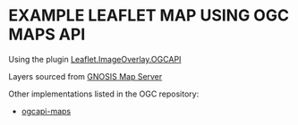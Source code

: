 # EXAMPLE LEAFLET MAP USING OGC MAPS API

Using the plugin [Leaflet.ImageOverlay.OGCAPI](https://gitlab.com/IvanSanchez/leaflet.imageoverlay.ogcapi)

Layers sourced from [GNOSIS Map Server](https://maps.gnosis.earth/ogcapi)

Other implementations listed in the OGC repository:
* [ogcapi-maps](https://github.com/opengeospatial/ogcapi-maps/blob/master/implementations.adoc)
